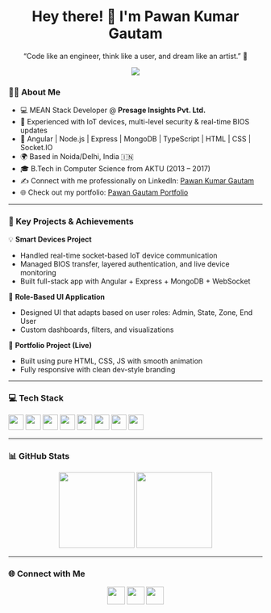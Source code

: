 <h1 align="center">Hey there! 👋 I'm Pawan Kumar Gautam</h1>
<p align="center"> “Code like an engineer, think like a user, and dream like an artist.” 🚀</p>

<p align="center">
  <img src="https://readme-typing-svg.herokuapp.com?font=Fira+Code&pause=1000&color=00F5FF&center=true&vCenter=true&width=600&lines=Full+Stack+MEAN+Developer+%F0%9F%92%BB;IoT+Enthusiast+%7C+Node.js+%7C+Angular+%7C+MongoDB;Clean+Code+Lover+%7C+Debugger+%7C+YouTuber" />
</p>

### 🙋‍♂️ About Me

- 💻 MEAN Stack Developer @ **Presage Insights Pvt. Ltd.**
- 🔌 Experienced with IoT devices, multi-level security & real-time BIOS updates
- 🔧 Angular | Node.js | Express | MongoDB | TypeScript | HTML | CSS | Socket.IO
- 🌍 Based in Noida/Delhi, India 🇮🇳
- 🎓 B.Tech in Computer Science from AKTU (2013 – 2017)
- ✍️ Connect with me professionally on LinkedIn: [Pawan Kumar Gautam](https://www.linkedin.com/in/pawangtm2419/)
- 🌐 Check out my portfolio: [Pawan Gautam Portfolio](https://pkgtm2419.github.io/Pawan-Gautam-Portfolio/)

---

### 🚀 Key Projects & Achievements

💡 **Smart Devices Project**  
- Handled real-time socket-based IoT device communication  
- Managed BIOS transfer, layered authentication, and live device monitoring  
- Built full-stack app with Angular + Express + MongoDB + WebSocket

🎯 **Role-Based UI Application**  
- Designed UI that adapts based on user roles: Admin, State, Zone, End User  
- Custom dashboards, filters, and visualizations

🧠 **Portfolio Project (Live)**  
- Built using pure HTML, CSS, JS with smooth animation  
- Fully responsive with clean dev-style branding  

---

### 💻 Tech Stack

<div align="left">
  <img src="https://cdn.jsdelivr.net/gh/devicons/devicon/icons/javascript/javascript-original.svg" height="30" />
  <img src="https://cdn.jsdelivr.net/gh/devicons/devicon/icons/typescript/typescript-original.svg" height="30" />
  <img src="https://cdn.jsdelivr.net/gh/devicons/devicon/icons/angularjs/angularjs-original.svg" height="30" />
  <img src="https://cdn.jsdelivr.net/gh/devicons/devicon/icons/nodejs/nodejs-original.svg" height="30" />
  <img src="https://cdn.jsdelivr.net/gh/devicons/devicon/icons/express/express-original.svg" height="30" />
  <img src="https://cdn.jsdelivr.net/gh/devicons/devicon/icons/mongodb/mongodb-original.svg" height="30" />
  <img src="https://cdn.jsdelivr.net/gh/devicons/devicon/icons/html5/html5-original.svg" height="30" />
  <img src="https://cdn.jsdelivr.net/gh/devicons/devicon/icons/css3/css3-original.svg" height="30" />
</div>

---

### 📊 GitHub Stats

<div align="center">
  <img src="https://github-readme-stats.vercel.app/api?username=pkgtm2419&show_icons=true&theme=dracula&hide_border=false&include_all_commits=true&count_private=true" height="150" />
  <img src="https://github-readme-stats.vercel.app/api/top-langs?username=pkgtm2419&layout=compact&langs_count=6&theme=dracula&hide_border=false" height="150" />
</div>

---

### 🌐 Connect with Me

<div align="center">
  <a href="https://youtube.com/@adhooragyaan"><img src="https://img.shields.io/static/v1?message=YouTube&logo=youtube&label=&color=FF0000&logoColor=white&style=for-the-badge" height="35" /></a>
  <a href="https://instagram.com/pkgtm2419"><img src="https://img.shields.io/static/v1?message=Instagram&logo=instagram&label=&color=E4405F&logoColor=white&style=for-the-badge" height="35" /></a>
  <a href="https://www.linkedin.com/in/pawangtm2419/"><img src="https://img.shields.io/static/v1?message=LinkedIn&logo=linkedin&label=&color=0077B5&logoColor=white&style=for-the-badge" height="35" /></a>
</div>

